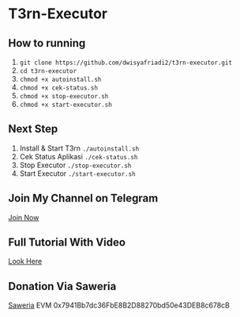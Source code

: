 ﻿# T3rn-Executor
## How to running
1. ``git clone https://github.com/dwisyafriadi2/t3rn-executor.git``
2. ``cd t3rn-executor``
3. ``chmod +x autoinstall.sh``
4. ``chmod +x cek-status.sh``
5. ``chmod +x stop-executor.sh``
6. ``chmod +x start-executor.sh``

## Next Step
1. Install & Start T3rn
   ``./autoinstall.sh``
1. Cek Status Aplikasi
   ``./cek-status.sh``
2. Stop Executor
   ``./stop-executor.sh``
3. Start Executor
   ``./start-executor.sh``


## Join My Channel on Telegram
[Join Now](https://t.me/dasarpemulung)

## Full Tutorial With Video
[Look Here](https://www.youtube.com/channel/UCQuvEsRUjhKZHZ0QAeZ6F8g)

## Donation Via Saweria
[Saweria](https://saweria.co/mdwi)
EVM 0x7941Bb7dc36FbE8B2D88270bd50e43DEB8c678cB
